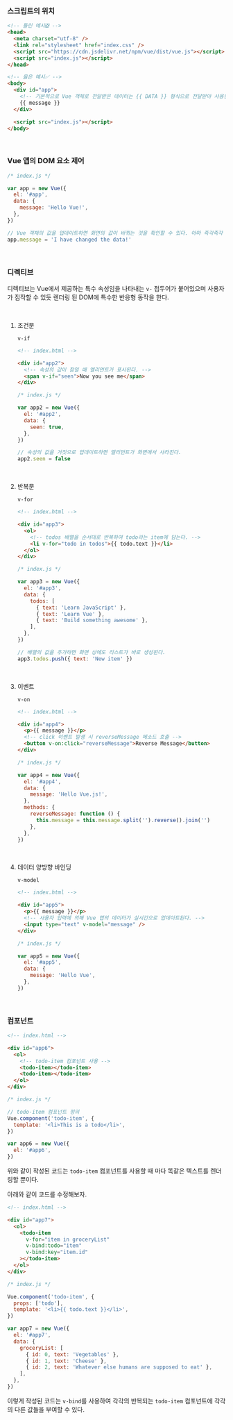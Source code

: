### 스크립트의 위치

```html
<!-- 틀린 예시❎ -->
<head>
  <meta charset="utf-8" />
  <link rel="stylesheet" href="index.css" />
  <script src="https://cdn.jsdelivr.net/npm/vue/dist/vue.js"></script>
  <script src="index.js"></script>
</head>

<!-- 옳은 예시✅ -->
<body>
  <div id="app">
    <!-- 기본적으로 Vue 객체로 전달받은 데이터는 {{ DATA }} 형식으로 전달받아 사용한다. -->
    {{ message }}
  </div>

  <script src="index.js"></script>
</body>
```

<br />

### Vue 앱의 DOM 요소 제어

```javascript
/* index.js */

var app = new Vue({
  el: '#app',
  data: {
    message: 'Hello Vue!',
  },
})

// Vue 객체의 값을 업데이트하면 화면의 값이 바뀌는 것을 확인할 수 있다. 아마 즉각즉각 랜더링 하는 방식인 듯 하다.
app.message = 'I have changed the data!'
```

<br />

### 디렉티브

디렉티브는 Vue에서 제공하는 특수 속성임을 나타내는 `v-` 접두어가 붙어있으며 사용자가 짐작할 수 있듯 렌더링 된 DOM에 특수한 반응형 동작을 한다.

<br />

1. 조건문

   `v-if`

   ```html
   <!-- index.html -->

   <div id="app2">
     <!-- 속성의 값이 참일 때 엘리먼트가 표시된다. -->
     <span v-if="seen">Now you see me</span>
   </div>
   ```

   ```javascript
   /* index.js */

   var app2 = new Vue({
     el: '#app2',
     data: {
       seen: true,
     },
   })

   // 속성의 값을 거짓으로 업데이트하면 엘리먼트가 화면에서 사라진다.
   app2.seen = false
   ```

   <br />

1. 반복문

   `v-for`

   ```html
   <!-- index.html -->

   <div id="app3">
     <ol>
       <!-- todos 배열을 순서대로 반복하여 todo라는 item에 담는다. -->
       <li v-for="todo in todos">{{ todo.text }}</li>
     </ol>
   </div>
   ```

   ```javascript
   /* index.js */

   var app3 = new Vue({
     el: '#app3',
     data: {
       todos: [
         { text: 'Learn JavaScript' },
         { text: 'Learn Vue' },
         { text: 'Build something awesome' },
       ],
     },
   })

   // 배열의 값을 추가하면 화면 상에도 리스트가 바로 생성된다.
   app3.todos.push({ text: 'New item' })
   ```

   <br />

1. 이벤트

   `v-on`

   ```html
   <!-- index.html -->

   <div id="app4">
     <p>{{ message }}</p>
     <!-- click 이벤트 발생 시 reverseMessage 메소드 호출 -->
     <button v-on:click="reverseMessage">Reverse Message</button>
   </div>
   ```

   ```javascript
   /* index.js */

   var app4 = new Vue({
     el: '#app4',
     data: {
       message: 'Hello Vue.js!',
     },
     methods: {
       reverseMessage: function () {
         this.message = this.message.split('').reverse().join('')
       },
     },
   })
   ```

   <br />

1. 데이터 양방향 바인딩

   `v-model`

   ```html
   <!-- index.html -->

   <div id="app5">
     <p>{{ message }}</p>
     <!-- 사용자 입력에 의해 Vue 앱의 데이터가 실시간으로 업데이트된다. -->
     <input type="text" v-model="message" />
   </div>
   ```

   ```javascript
   /* index.js */

   var app5 = new Vue({
     el: '#app5',
     data: {
       message: 'Hello Vue',
     },
   })
   ```

<br />

### 컴포넌트

```html
<!-- index.html -->

<div id="app6">
  <ol>
    <!-- todo-item 컴포넌트 사용 -->
    <todo-item></todo-item>
    <todo-item></todo-item>
  </ol>
</div>
```

```javascript
/* index.js */

// todo-item 컴포넌트 정의
Vue.component('todo-item', {
  template: '<li>This is a todo</li>',
})

var app6 = new Vue({
  el: '#app6',
})
```

위와 같이 작성된 코드는 `todo-item` 컴포넌트를 사용할 때 마다 똑같은 텍스트를 렌더링할 뿐이다.

아래와 같이 코드를 수정해보자.

```html
<!-- index.html -->

<div id="app7">
  <ol>
    <todo-item
      v-for="item in groceryList"
      v-bind:todo="item"
      v-bind:key="item.id"
    ></todo-item>
  </ol>
</div>
```

```javascript
/* index.js */

Vue.component('todo-item', {
  props: ['todo'],
  template: '<li>{{ todo.text }}</li>',
})

var app7 = new Vue({
  el: '#app7',
  data: {
    groceryList: [
      { id: 0, text: 'Vegetables' },
      { id: 1, text: 'Cheese' },
      { id: 2, text: 'Whatever else humans are supposed to eat' },
    ],
  },
})
```

이렇게 작성된 코드는 `v-bind`를 사용하여 각각의 반복되는 `todo-item` 컴포넌트에 각각의 다른 값들을 부여할 수 있다.
